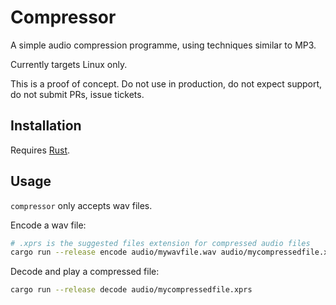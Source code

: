 # Compressor

A simple audio compression programme, using techniques similar to MP3.

Currently targets Linux only.

This is a proof of concept. Do not use in production, do not expect support, do not submit PRs, issue tickets.

## Installation

Requires [Rust](https://rustup.rs/).

## Usage

`compressor` only accepts wav files.

Encode a wav file:

```bash
# .xprs is the suggested files extension for compressed audio files
cargo run --release encode audio/mywavfile.wav audio/mycompressedfile.xprs
```

Decode and play a compressed file:

```bash
cargo run --release decode audio/mycompressedfile.xprs
```

